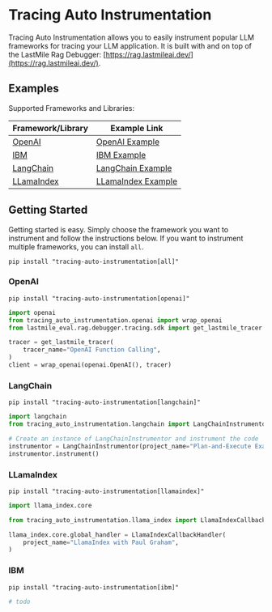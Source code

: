# Tracing Auto Instrumentation

Tracing Auto Instrumentation allows you to easily instrument popular LLM frameworks for tracing your LLM application. It is built with and on top of the LastMile Rag Debugger: [https://rag.lastmileai.dev/](https://rag.lastmileai.dev/).

## Examples

Supported Frameworks and Libraries:

| Framework/Library                                                                                     | Example Link                                                                                                  |
| ----------------------------------------------------------------------------------------------------- | ------------------------------------------------------------------------------------------------------------- |
| [OpenAI](https://github.com/lastmile-ai/eval-cookbook/blob/main/tutorials/distributed_tracing.ipynb)     | [OpenAI Example](https://github.com/lastmile-ai/eval-cookbook/blob/main/tutorials/distributed_tracing.ipynb)     |
| [IBM](https://github.com/lastmile-ai/eval-cookbook/blob/main/tutorials/distributed_tracing.ipynb)        | [IBM Example](https://github.com/lastmile-ai/eval-cookbook/blob/main/tutorials/distributed_tracing.ipynb)        |
| [LangChain](https://github.com/lastmile-ai/eval-cookbook/blob/main/tutorials/distributed_tracing.ipynb)  | [LangChain Example](https://github.com/lastmile-ai/eval-cookbook/blob/main/tutorials/distributed_tracing.ipynb)  |
| [LLamaIndex](https://github.com/lastmile-ai/eval-cookbook/blob/main/tutorials/distributed_tracing.ipynb) | [LLamaIndex Example](https://github.com/lastmile-ai/eval-cookbook/blob/main/tutorials/distributed_tracing.ipynb) |

## Getting Started

Getting started is easy. Simply choose the framework you want to instrument and follow the instructions below. If you want to instrument multiple frameworks, you can install `all`.

```shell
pip install "tracing-auto-instrumentation[all]"
```

### OpenAI

```shell
pip install "tracing-auto-instrumentation[openai]"
```

```python
import openai
from tracing_auto_instrumentation.openai import wrap_openai
from lastmile_eval.rag.debugger.tracing.sdk import get_lastmile_tracer

tracer = get_lastmile_tracer(
    tracer_name="OpenAI Function Calling",
)
client = wrap_openai(openai.OpenAI(), tracer)
```

### LangChain

```shell
pip install "tracing-auto-instrumentation[langchain]"
```

```python
import langchain
from tracing_auto_instrumentation.langchain import LangChainInstrumentor

# Create an instance of LangChainInstrumentor and instrument the code
instrumentor = LangChainInstrumentor(project_name="Plan-and-Execute Example")
instrumentor.instrument()
```

### LLamaIndex

```shell
pip install "tracing-auto-instrumentation[llamaindex]"
```

```python
import llama_index.core

from tracing_auto_instrumentation.llama_index import LlamaIndexCallbackHandler

llama_index.core.global_handler = LlamaIndexCallbackHandler(
    project_name="LlamaIndex with Paul Graham",
)
```

### IBM

```shell
pip install "tracing-auto-instrumentation[ibm]"
```

```python
# todo
```
